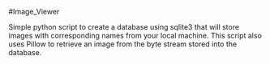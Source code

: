 #Image_Viewer

Simple python script to create a database using sqlite3 that will store images with corresponding names from your local machine. This script also uses Pillow to retrieve an image from the byte stream stored into the database.
